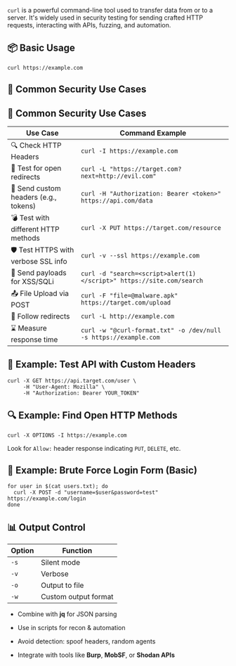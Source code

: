 `curl` is a powerful command-line tool used to transfer data from or to a server. It's widely used in security testing for sending crafted HTTP requests, interacting with APIs, fuzzing, and automation.
## 📦 Basic Usage
```
curl https://example.com
```

## 🔐 Common Security Use Cases
## 🔐 Common Security Use Cases

|Use Case|Command Example|
|---|---|
|🔍 Check HTTP Headers|`curl -I https://example.com`|
|🧪 Test for open redirects|`curl -L "https://target.com?next=http://evil.com"`|
|🛂 Send custom headers (e.g., tokens)|`curl -H "Authorization: Bearer <token>" https://api.com/data`|
|💣 Test with different HTTP methods|`curl -X PUT https://target.com/resource`|
|🛡️ Test HTTPS with verbose SSL info|`curl -v --ssl https://example.com`|
|🧱 Send payloads for XSS/SQLi|`curl -d "search=<script>alert(1)</script>" https://site.com/search`|
|📤 File Upload via POST|`curl -F "file=@malware.apk" https://target.com/upload`|
|🔁 Follow redirects|`curl -L http://example.com`|
|⌛ Measure response time|`curl -w "@curl-format.txt" -o /dev/null -s https://example.com`|
## 🔐 Example: Test API with Custom Headers
```
curl -X GET https://api.target.com/user \
     -H "User-Agent: Mozilla" \
     -H "Authorization: Bearer YOUR_TOKEN"
```

## 🔍 Example: Find Open HTTP Methods
```
curl -X OPTIONS -I https://example.com
```
Look for `Allow:` header response indicating `PUT`, `DELETE`, etc.

## 📂 Example: Brute Force Login Form (Basic)
```
for user in $(cat users.txt); do
  curl -X POST -d "username=$user&password=test" https://example.com/login
done
```

## 📊 Output Control

|Option|Function|
|---|---|
|`-s`|Silent mode|
|`-v`|Verbose|
|`-o`|Output to file|
|`-w`|Custom output format|## 🧠 Tips

- Combine with **jq** for JSON parsing
    
- Use in scripts for recon & automation
    
- Avoid detection: spoof headers, random agents
    
- Integrate with tools like **Burp**, **MobSF**, or **Shodan APIs**

































































